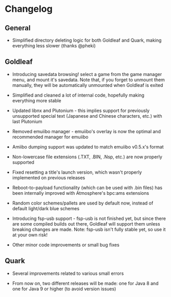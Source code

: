# Changelog

## General

- Simplified directory deleting logic for both Goldleaf and Quark, making everything less slower (thanks @pheki)

## Goldleaf

- Introducing savedata browsing! select a game from the game manager menu, and mount it's savedata. Note that, if you forget to unmount them manually, they will be automatically unmounted when Goldleaf is exited

- Simplified and cleaned a lot of internal code, hopefully making everything more stable

- Updated libnx and Plutonium - this implies support for previously unsupported special text (Japanese and Chinese characters, etc.) with last Plutonium

- Removed emuiibo manager - emuiibo's overlay is now the optimal and recommended manager for emuiibo

- Amiibo dumping support was updated to match emuiibo v0.5.x's format

- Non-lowercase file extensions (.TXT, .BIN, .Nsp, etc.) are now properly supported

- Fixed resetting a title's launch version, which wasn't properly implemented on previous releases

- Reboot-to-payload functionality (which can be used with .bin files) has been internally improved with Atmosphere's bpc:ams extensions

- Random color schemes/pallets are used by default now, instead of default light/dark blue schemes

- Introducing fsp-usb support - fsp-usb is not finished yet, but since there are some compiled builds out there, Goldleaf will support them unless breaking changes are made. Note: fsp-usb isn't fully stable yet, so use it at your own risk!

- Other minor code improvements or small bug fixes

## Quark

- Several improvements related to various small errors

- From now on, two different releases will be made: one for Java 8 and one for Java 9 or higher (to avoid version issues)